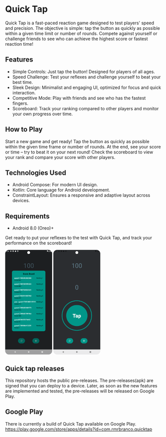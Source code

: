 # Quick Tap
Quick Tap is a fast-paced reaction game designed to test players' speed and precision. The objective is simple: tap the button as quickly as possible within a given time limit or number of rounds. Compete against yourself or challenge friends to see who can achieve the highest score or fastest reaction time!

## Features
* Simple Controls: Just tap the button! Designed for players of all ages.
* Speed Challenge: Test your reflexes and challenge yourself to beat your best time.
* Sleek Design: Minimalist and engaging UI, optimized for focus and quick interaction.
* Competitive Mode: Play with friends and see who has the fastest fingers.
* Scoreboard: Track your ranking compared to other players and monitor your own progress over time.

## How to Play
Start a new game and get ready!
Tap the button as quickly as possible within the given time frame or number of rounds.
At the end, see your score or time – try to beat it on your next round!
Check the scoreboard to view your rank and compare your score with other players.

## Technologies Used
* Android Compose: For modern UI design.
* Kotlin: Core language for Android development.
* ConstraintLayout: Ensures a responsive and adaptive layout across devices.

## Requirements
* Android 8.0 (Oreo)+

Get ready to put your reflexes to the test with Quick Tap, and track your performance on the scoreboard!

<img src="./prtsc2.png" width=30% height=30% alt=""> <img src="./prtsc1.png" width=30% height=30% alt="">

## Quick tap releases
This repository hosts the public pre-releases. The pre-releases(apk) are signed that you can deploy to a device. Later, as soon as the new features are implemented and tested, the pre-releases will be released on Google Play.

## Google Play
There is currently a build of Quick Tap available on Google Play. https://play.google.com/store/apps/details?id=com.rmrbranco.quicktap

